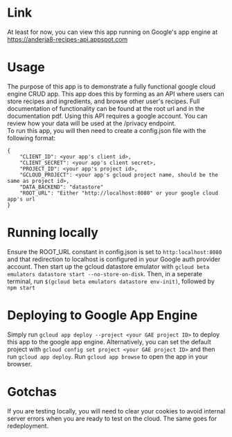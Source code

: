 # Link
At least for now, you can view this app running on Google's
app engine at https://anderja8-recipes-api.appspot.com

# Usage
The purpose of this app is to demonstrate a fully functional google cloud engine CRUD app. This app does this by forming as an API where users can store
recipes and ingredients, and browse other user's recipes. Full documentation of functionality can be found at the root url and in the documentation pdf.
Using this API requires a google account. You can review how your data will be used at the /privacy endpoint.
\
To run this app, you will then need to create a config.json file with the following format:
```
{
	"CLIENT_ID": <your app's client id>,
	"CLIENT_SECRET": <your app's client secret>,
	"PROJECT_ID": <your app's project id>,
	"GCLOUD_PROJECT": <your app's gcloud project name, should be the same as project id>,
	"DATA_BACKEND": "datastore"
	"ROOT_URL": "Either "http://localhost:8080" or your google cloud app's url
}
```

# Running locally
Ensure the ROOT_URL constant in config.json is set to `http:localhost:8080` and that redirection to localhost is configured in your Google auth provider account. Then start up the gcloud datastore emulator with `gcloud beta emulators datastore start --no-store-on-disk`. Then, in a seperate terminal, run `$(gcloud beta emulators datastore env-init)`, followed by `npm start`

# Deploying to Google App Engine
Simply run `gcloud app deploy --project <your GAE project ID>` to deploy this app to the google app engine. Alternatively, you can set the default project with `gcloud config set project <your GAE project ID>` and then run `gcloud app deploy`. Run `gcloud app browse` to open the app in your browser.

# Gotchas
If you are testing locally, you will need to clear your cookies to avoid internal server errors when you are ready to test on the cloud. The same goes for redeployment.